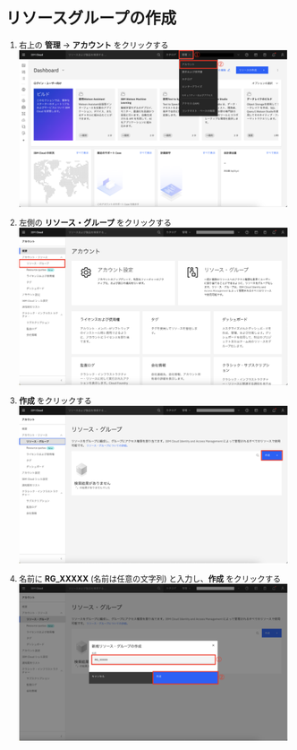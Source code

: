 # リソースグループの作成

1. 右上の **管理** → **アカウント** をクリックする
![](./images/rg1.png) 


1. 左側の **リソース・グループ** をクリックする
![](./images/rg2.png) 

1. **作成** をクリックする
![](./images/rg3.png) 

1. 名前に **RG_XXXXX** (名前は任意の文字列) と入力し、**作成** をクリックする
![](./images/rg4.png)